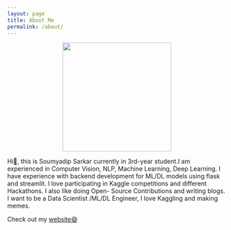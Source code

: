 ```yaml
---
layout: page
title: About Me
permalink: /about/
---
```



<p align="center">
  <img width="250" height="250" src="https://i.ibb.co/ckh7mXd/edited1.png">
</p>


Hi👋, this is Soumyadip Sarkar currently in 3rd-year student.I am experienced in Computer Vision, NLP, Machine Learning, Deep Learning. I have experience with backend development for
ML/DL models using flask and streamlit. I love participating in Kaggle competitions and different Hackathons. I also like doing Open- Source Contributions and writing blogs.
I want to be a Data Scientist /ML/DL Engineer, I love Kaggling and making memes.

Check out my [website😄](https://soumya997.github.io/vcv/)

